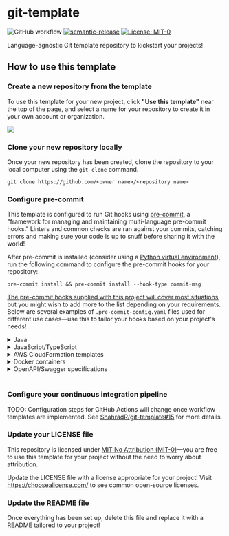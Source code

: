 # git-template

![GitHub workflow](https://img.shields.io/github/workflow/status/ShahradR/git-template/CI%20workflow?logo=github) [![semantic-release](https://img.shields.io/badge/%20%20%F0%9F%93%A6%F0%9F%9A%80-semantic--release-e10079.svg)](https://github.com/semantic-release/semantic-release) [![License: MIT-0](https://img.shields.io/badge/license-MIT--0-yellowgreen)](https://spdx.org/licenses/MIT-0.html)

Language-agnostic Git template repository to kickstart your projects!

## How to use this template

### Create a new repository from the template

To use this template for your new project, click **"Use this template"** near the top of the page, and select a name for your repository to create it in your own account or organization.

![](./docs/images/github-create-repo-from-template.gif)

### Clone your new repository locally

Once your new repository has been created, clone the repository to your local computer using the `git clone` command.

```
git clone https://github.com/<owner name>/<repository name>
```

### Configure pre-commit

This template is configured to run Git hooks using [pre-commit](https://pre-commit.com/), a "framework for managing and maintaining multi-language pre-commit hooks." Linters and common checks are ran against your commits, catching errors and making sure your code is up to snuff before sharing it with the world!

After pre-commit is installed (consider using a [Python virtual environment](https://docs.python.org/3/library/venv.html)), run the following command to configure the pre-commit hooks for your repository:

```
pre-commit install && pre-commit install --hook-type commit-msg
```

[The pre-commit hooks supplied with this project will cover most situations](https://github.com/ShahradR/git-template/pull/1), but you might wish to add more to the list depending on your requirements. Below are several examples of `.pre-commit-config.yaml` files used for different use cases—use this to tailor your hooks based on your project's needs!

<details>
<summary>Java</summary>

This version of the configuration file adds Java support by:

- Augmenting Prettier with [JHipster's Prettier plugin for Java](https://github.com/jhipster/prettier-java)
- Running [Checkstyle](https://checkstyle.sourceforge.io/) using the pre-commit hook provided by [gherynos/pre-commit-java](https://github.com/gherynos/pre-commit-java)
  - Checkstyle can also run as a plugin for Ant, Maven, or Gradle. Depending on your use case, you might want to run this check in your build automation tool instead

#### Prettier

[![asciicast](https://asciinema.org/a/359757.svg)](https://asciinema.org/a/359757)

#### Checkstyle

[![asciicast](https://asciinema.org/a/359758.svg)](https://asciinema.org/a/359758)

```diff
---
default_stages: [commit]
exclude: vale/styles/*
repos:
  - repo: https://github.com/pre-commit/pre-commit-hooks
    rev: v3.3.0
    hooks:
      - id: check-yaml
      - id: end-of-file-fixer
      - id: trailing-whitespace
      - id: check-case-conflict
      - id: detect-private-key
      - id: mixed-line-ending
        args: [--fix=no]
      - id: check-added-large-files
        args: [--maxkb=10240]

  - repo: https://github.com/alessandrojcm/commitlint-pre-commit-hook
    rev: v4.0.0
    hooks:
      - id: commitlint
        stages: [commit-msg]
        additional_dependencies: ["@commitlint/config-conventional"]

  - repo: https://github.com/prettier/prettier
    rev: 2.2.1
    hooks:
      - id: prettier
        name: Prettier
+       args:
+         - --plugin=prettier-plugin-java
+       additional_dependencies:
+         - prettier-plugin-java@0.8.2

  - repo: local
    hooks:
      - id: dockerfile-provides-entrypoint
        name: Vale
        language: docker_image
        entry: jdkato/vale:latest

+ - repo: https://github.com/gherynos/pre-commit-java
+   rev: v0.1.0
+   hooks:
+     - id: checkstyle
+       name: Checkstyle
```

</details>

<details>
<summary>JavaScript/TypeScript</summary>

This version of the file introduces [pre-commit/mirrors-eslint](https://github.com/pre-commit/mirrors-eslint) to run [ESLint](https://eslint.org/), a tool to "find and fix problems in your JavaScript code."

You'll need a valid ESLint configuration file to run this hook—see [Configuring ESLint](https://eslint.org/docs/user-guide/configuring) for details on how to set up your environment.

[![asciicast](https://asciinema.org/a/359740.svg)](https://asciinema.org/a/359740)

The pre-commit configuration has been adapted to lint both JavaScript and TypeScript code. The ESLint plugins required to run the hook must be listed under `additional_dependencies`—this particular example was taken from the [ShahradR/action-taskcat](https://github.com/ShahradR/action-taskcat) project, but you might need to customize the dependency list to fit your needs.

```diff
---
default_stages: [commit]
exclude: vale/styles/*
repos:
  - repo: https://github.com/pre-commit/pre-commit-hooks
    rev: v3.3.0
    hooks:
      - id: check-yaml
      - id: end-of-file-fixer
      - id: trailing-whitespace
      - id: check-case-conflict
      - id: detect-private-key
      - id: mixed-line-ending
        args: [--fix=no]
      - id: check-added-large-files
        args: [--maxkb=10240]

  - repo: https://github.com/alessandrojcm/commitlint-pre-commit-hook
    rev: v4.0.0
    hooks:
      - id: commitlint
        stages: [commit-msg]
        additional_dependencies: ["@commitlint/config-conventional"]

  - repo: https://github.com/prettier/prettier
    rev: 2.2.1
    hooks:
      - id: prettier
        name: Prettier

  - repo: local
    hooks:
      - id: dockerfile-provides-entrypoint
        name: Vale
        language: docker_image
        entry: jdkato/vale:latest

+ - repo: https://github.com/pre-commit/mirrors-eslint
+   rev: v7.9.0
+   hooks:
+     - id: eslint
+       name: ESLint
+       files: \.[jt]sx?$ # *.js, *.jsx, *.ts and *.tsx
+       types: [file]
+       additional_dependencies:
+         - jest@26.4.2
+         - eslint@7.7.0
+         - typescript@4.0.2
+         - eslint-config-prettier@6.11.0
+         - eslint-config-standard@14.1.1
+         - eslint-plugin-import@2.22.0
+         - eslint-plugin-jest@23.20.0
+         - eslint-plugin-node@11.1.0
+         - eslint-plugin-promise@4.2.1
+         - eslint-plugin-standard@4.0.1
+         - "@typescript-eslint/eslint-plugin@3.10.1"
+         - "@typescript-eslint/parser@3.10.1"
```

</details>

<details>
<summary>AWS CloudFormation templates</summary>

This version of the file adds the following pre-commit checks:

- [CloudFormation Linter](https://github.com/aws-cloudformation/cfn-python-lint) to "validate CloudFormation yaml/json templates against the CloudFormation Resource Specification"
- [Stelligent cfn_nag](https://github.com/stelligent/cfn_nag) to "look for patterns in CloudFormation templates that may indicate insecure infrastructure"

#### CloudFormation Linter

[![asciicast](https://asciinema.org/a/308273.svg)](https://asciinema.org/a/308273)

#### Stelligent cfn_nag

[![asciicast](https://asciinema.org/a/308270.svg)](https://asciinema.org/a/308270)

This configuration expects the templates to reside under the `templates/` directory, at the root of the repository.

```diff
---
default_stages: [commit]
exclude: vale/styles/*
repos:
  - repo: https://github.com/pre-commit/pre-commit-hooks
    rev: v3.3.0
    hooks:
      - id: check-yaml
      - id: end-of-file-fixer
      - id: trailing-whitespace
      - id: check-case-conflict
      - id: detect-private-key
      - id: mixed-line-ending
        args: [--fix=no]
      - id: check-added-large-files
        args: [--maxkb=10240]

  - repo: https://github.com/alessandrojcm/commitlint-pre-commit-hook
    rev: v4.0.0
    hooks:
      - id: commitlint
        stages: [commit-msg]
        additional_dependencies: ["@commitlint/config-conventional"]

  - repo: https://github.com/prettier/prettier
    rev: 2.2.1
    hooks:
      - id: prettier
        name: Prettier

  - repo: local
    hooks:
      - id: dockerfile-provides-entrypoint
        name: Vale
        language: docker_image
        entry: jdkato/vale:latest

+ - repo: https://github.com/aws-cloudformation/cfn-python-lint
+   rev: v0.35.1
+   hooks:
+     - id: cfn-python-lint
+       files: templates/.*\.(json|yml|yaml)$
+
+ - repo: local
+   hooks:
+     - id: dockerfile-provides-entrypoint
+       name: cfn_nag
+       language: docker_image
+       entry: stelligent/cfn_nag:latest
+       files: templates/.*\.(json|yml|yaml)$
+       args: ["--fail-on-warnings"]
```

</details>

<details>
<summary>Docker containers</summary>

This version of the file adds the [Haskell Dockerfile Linter](https://github.com/hadolint/hadolint) "a smarter Dockerfile linter that helps you build best practice Docker images" as a pre-commit hook.

[![asciicast](https://asciinema.org/a/335409.svg)](https://asciinema.org/a/335409)

```diff
---
default_stages: [commit]
exclude: vale/styles/*
repos:
  - repo: https://github.com/pre-commit/pre-commit-hooks
    rev: v3.3.0
    hooks:
      - id: check-yaml
      - id: end-of-file-fixer
      - id: trailing-whitespace
      - id: check-case-conflict
      - id: detect-private-key
      - id: mixed-line-ending
        args: [--fix=no]
      - id: check-added-large-files
        args: [--maxkb=10240]

  - repo: https://github.com/alessandrojcm/commitlint-pre-commit-hook
    rev: v4.0.0
    hooks:
      - id: commitlint
        stages: [commit-msg]
        additional_dependencies: ["@commitlint/config-conventional"]

  - repo: https://github.com/prettier/prettier
    rev: 2.2.1
    hooks:
      - id: prettier
        name: Prettier

  - repo: local
    hooks:
      - id: dockerfile-provides-entrypoint
        name: Vale
        language: docker_image
        entry: jdkato/vale:latest

+ - repo: local
+   hooks:
+     - id: dockerfile-provides-entrypoint
+       name: hadolint
+       language: docker_image
+       entry: --entrypoint hadolint hadolint/hadolint:latest-debian
+       files: Dockerfile
```

</details>

<details>
<summary>OpenAPI/Swagger specifications</summary>

This version of the file adds [speccy](https://github.com/wework/speccy) as a pre-commit hook, to "enforce quality rules on your OpenAPI 3.0.x specifications."

[![asciicast](https://asciinema.org/a/308584.svg)](https://asciinema.org/a/308584)

This configuration expects the OpenAPI specification file to reside under the `specs/` directory, at the root of the repository.

```diff
---
default_stages: [commit]
exclude: vale/styles/*
repos:
  - repo: https://github.com/pre-commit/pre-commit-hooks
    rev: v3.3.0
    hooks:
      - id: check-yaml
      - id: end-of-file-fixer
      - id: trailing-whitespace
      - id: check-case-conflict
      - id: detect-private-key
      - id: mixed-line-ending
        args: [--fix=no]
      - id: check-added-large-files
        args: [--maxkb=10240]

  - repo: https://github.com/alessandrojcm/commitlint-pre-commit-hook
    rev: v4.0.0
    hooks:
      - id: commitlint
        stages: [commit-msg]
        additional_dependencies: ["@commitlint/config-conventional"]

  - repo: https://github.com/prettier/prettier
    rev: 2.2.1
    hooks:
      - id: prettier
        name: Prettier

  - repo: local
    hooks:
      - id: dockerfile-provides-entrypoint
        name: Vale
        language: docker_image
        entry: jdkato/vale:latest

+  - repo: local
+    hooks:
+      - id: dockerfile-provides-entrypoint
+        name: Speccy
+        language: docker_image
+        entry: wework/speccy:latest lint
+        files: 'specs/.*\.(yml|json|yaml)$'
```

</details>
</br>

### Configure your continuous integration pipeline

TODO: Configuration steps for GitHub Actions will change once workflow templates are implemented. See [ShahradR/git-template#15](https://github.com/ShahradR/git-template/issues/15) for more details.

### Update your LICENSE file

This repository is licensed under [MIT No Attribution (MIT-0)](https://spdx.org/licenses/MIT-0.html)—you are free to use this template for your project without the need to worry about attribution.

Update the LICENSE file with a license appropriate for your project! Visit https://choosealicense.com/ to see common open-source licenses.

### Update the README file

Once everything has been set up, delete this file and replace it with a README tailored to your project!
